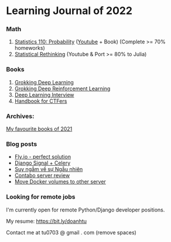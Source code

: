 # Learning Journal of 2022

### Math

1. [Statistics 110: Probability](https://projects.iq.harvard.edu/stat110/home) ([Youtube](https://www.youtube.com/watch?v=KbB0FjPg0mw&list=PL2SOU6wwxB0uwwH80KTQ6ht66KWxbzTIo) + Book) (Complete >= 70% homeworks)
2. [Statistical Rethinking](https://github.com/rmcelreath/stat_rethinking_2022) (Youtube & Port >= 80% to Julia)

### Books

1. [Grokking Deep Learning](https://www.manning.com/books/grokking-deep-learning)
2. [Grokking Deep Reinforcement Learning](https://www.manning.com/books/grokking-deep-reinforcement-learning)
3. [Deep Learning Interview](https://arxiv.org/abs/2201.00650)
4. [Handbook for CTFers](https://books.google.com.vn/books/about/Handbook_for_CTFers.html?id=2YrhzgEACAAJ&source=kp_book_description&redir_esc=y)

### Archives:

[My favourite books of 2021](https://github.com/tudoanh/tudoanh/blob/0747ce23f18f41be96442c5751fd2f116e4678f0/README.md)

### Blog posts
<!-- BLOG-POST-LIST:START -->
- [Fly.io - perfect solution](https://doanhtu.com/article/flyio-perfect-solution/)
- [Django Signal + Celery](https://doanhtu.com/article/django-signal-celery/)
- [Suy ngẫm về sự Ngẫu nhiên](https://doanhtu.com/article/suy-ngam-ve-su-ngau-nhien/)
- [Contabo server review](https://doanhtu.com/article/contabo-server-review/)
- [Move Docker volumes to other server](https://doanhtu.com/article/move-docker-volumes-to-other-server/)
<!-- BLOG-POST-LIST:END -->


### Looking for remote jobs

I'm currently open for remote Python/Django developer positions.

My resume: https://bit.ly/doanhtu

Contact me at tu0703 @ gmail . com  (remove spaces)
